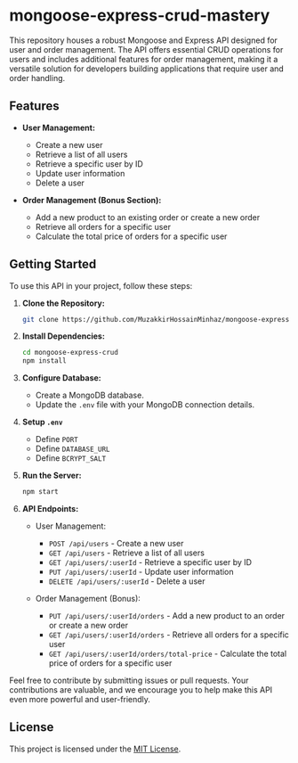 # mongoose-express-crud-mastery

This repository houses a robust Mongoose and Express API designed for user and order management. The API offers essential CRUD operations for users and includes additional features for order management, making it a versatile solution for developers building applications that require user and order handling.

## Features

- **User Management:**
  - Create a new user
  - Retrieve a list of all users
  - Retrieve a specific user by ID
  - Update user information
  - Delete a user

- **Order Management (Bonus Section):**
  - Add a new product to an existing order or create a new order
  - Retrieve all orders for a specific user
  - Calculate the total price of orders for a specific user

## Getting Started

To use this API in your project, follow these steps:

1. **Clone the Repository:**

   ```bash
   git clone https://github.com/MuzakkirHossainMinhaz/mongoose-express-crud.git
   ```

2. **Install Dependencies:**

   ```bash
   cd mongoose-express-crud
   npm install
   ```

3. **Configure Database:**
   - Create a MongoDB database.
   - Update the `.env` file with your MongoDB connection details.

4. **Setup `.env`**
   - Define `PORT`
   - Define `DATABASE_URL`
   - Define `BCRYPT_SALT`

5. **Run the Server:**

   ```bash
   npm start
   ```

6. **API Endpoints:**
   - User Management:
     - `POST /api/users` - Create a new user
     - `GET /api/users` - Retrieve a list of all users
     - `GET /api/users/:userId` - Retrieve a specific user by ID
     - `PUT /api/users/:userId` - Update user information
     - `DELETE /api/users/:userId` - Delete a user

   - Order Management (Bonus):
     - `PUT /api/users/:userId/orders` - Add a new product to an order or create a new order
     - `GET /api/users/:userId/orders` - Retrieve all orders for a specific user
     - `GET /api/users/:userId/orders/total-price` - Calculate the total price of orders for a specific user

Feel free to contribute by submitting issues or pull requests. Your contributions are valuable, and we encourage you to help make this API even more powerful and user-friendly.

## License

This project is licensed under the [MIT License](LICENSE).
